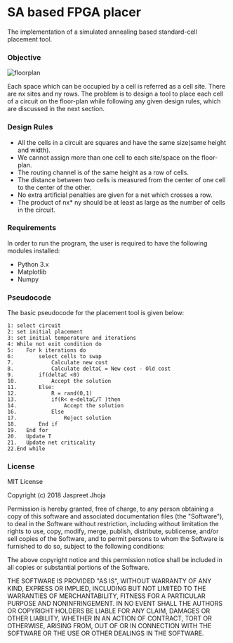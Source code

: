 # SA based FPGA placer
The implementation of a simulated annealing based standard-cell placement tool.

### Objective
![floorplan](https://user-images.githubusercontent.com/15523357/28557837-9f456f8e-70c3-11e7-8dcc-da1d90a1557b.png)

Each space which can be occupied by a cell is referred as a cell site. There are nx sites and ny rows. The problem is to design a tool to place each cell of a circuit on the floor-plan while following any given design rules, which are discussed in the next section.

### Design Rules
* All the cells in a circuit are squares and have the same size(same height and width).
* We cannot assign more than one cell to each site/space on the floor-plan.
* The routing channel is of the same height as a row of cells.
* The distance between two cells is measured from the center of one cell to the center of the other.
* No extra artificial penalties are given for a net which crosses a row.
* The product of nx* ny should be at least as large as the number of cells in the circuit.

### Requirements
In order to run the program, the user is required to have the following modules installed:
* Python 3.x
* Matplotlib
* Numpy

### Pseudocode
The basic pseudocode for the placement tool is given below:
```
1: select circuit
2: set initial placement
3: set initial temperature and iterations
4: While not exit condition do
5:    For k iterations do
6:        select cells to swap
7.            Calculate new cost
8.            Calculate deltaC = New cost - Old cost
9.        if(deltaC <0)
10.           Accept the solution
11.       Else:
12.           R = rand(0,1)
13.           if(R< e−deltaC/T )then
14.               Accept the solution
16.           Else
17.               Reject solution
18.       End if
19.   End for
20.   Update T
21.   Update net criticality
22.End while
```
### License

MIT License

Copyright (c) 2018 Jaspreet Jhoja

Permission is hereby granted, free of charge, to any person obtaining a copy
of this software and associated documentation files (the "Software"), to deal
in the Software without restriction, including without limitation the rights
to use, copy, modify, merge, publish, distribute, sublicense, and/or sell
copies of the Software, and to permit persons to whom the Software is
furnished to do so, subject to the following conditions:

The above copyright notice and this permission notice shall be included in all
copies or substantial portions of the Software.

THE SOFTWARE IS PROVIDED "AS IS", WITHOUT WARRANTY OF ANY KIND, EXPRESS OR
IMPLIED, INCLUDING BUT NOT LIMITED TO THE WARRANTIES OF MERCHANTABILITY,
FITNESS FOR A PARTICULAR PURPOSE AND NONINFRINGEMENT. IN NO EVENT SHALL THE
AUTHORS OR COPYRIGHT HOLDERS BE LIABLE FOR ANY CLAIM, DAMAGES OR OTHER
LIABILITY, WHETHER IN AN ACTION OF CONTRACT, TORT OR OTHERWISE, ARISING FROM,
OUT OF OR IN CONNECTION WITH THE SOFTWARE OR THE USE OR OTHER DEALINGS IN THE
SOFTWARE.
